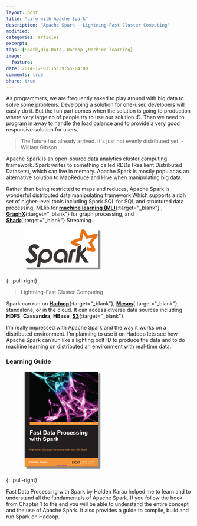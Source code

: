 ```yaml
---
layout: post
title: "Life with Apache Spark"
description: "Apache Spark - Lightning-Fast Cluster Computing"
modified:
categories: articles
excerpt:
tags: [Spark,Big Data, Hadoop ,Machine learning]
image:
  feature:
date: 2014-12-03T15:39:55-04:00
comments: true
share: true
---
```


As programmers, we are frequently asked to play around with big data to solve some problems. Developing a solution for one-user, developers will easily do it.
But the fun part comes when the solution is going to production where very large no of people try to use our solution :D. Then we need to program in away to handle the load balance and to provide a very good responsive solution for users.

> The future has already arrived. It's just not evenly distributed yet. - William Gibson

Apache Spark is an open-source data analytics cluster computing framework. Spark writes to something called RDDs (Resilient Distributed Datasets), which can live in memory. Apache Spark is mostly popular as an alternative solution to MapReduce and Hive when manipulating big data. 

Rather than being restricted to maps and reduces, Apache Spark is wonderful distributed data manipulating framework 
Which supports a rich set of higher-level tools including Spark SQL for SQL and structured data processing, MLlib for [**machine learning (ML)**](https://spark.apache.org/docs/1.1.0/mllib-guide.html){:target="_blank"} , [**GraphX**](https://spark.apache.org/graphx/){:target="_blank"} for graph processing, and [**Shark**](https://spark.apache.org/sql/){:target="_blank"} Streaming.

<figure>
  <a href="/articles/spark-logo.png"><img src="/articles/spark-logo.png" alt="image" style="box-shadow: 5px 5px 2.5px #888888; margin: 0 0 10px 10px; max-width:200px;"></a>
</figure>
{: .pull-right}

> Lightning-Fast Cluster Computing

Spark can run on [**Hadoop**](http://hadoop.apache.org/){:target="_blank"}, [**Mesos**](http://mesos.apache.org/){:target="_blank"}, standalone, or in the cloud. It can access diverse data sources including **HDFS**, **Cassandra**, **HBase**, [**S3**](http://aws.amazon.com/s3/){:target="_blank"}.

I’m really impressed with Apache Spark and the way it works on a distributed environment. I’m planning to use it on Hadoop lets see how Apache Spark can run like a lighting bolt :D to produce the data and to do machine learning on distributed an environment with real-time data.

### Learning Guide

<figure>
  <a href="/articles/apache-spark-book.png"><img src="/articles/apache-spark-book.png" alt="image" style="box-shadow: 5px 5px 2.5px #888888; margin: 0 0 10px 10px; max-width:200px;"></a>
</figure>
{: .pull-right}


Fast Data Processing with Spark by Holden Karau helped me to learn and to understand all the fundamentals of Apache Spark. If you follow the book from Chapter 1 to the end you will be able to understand the entire concept and the use of Apache Spark. It also provides a guide to compile, build and run Spark on Hadoop.
